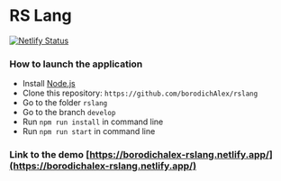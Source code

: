 # RS Lang
[![Netlify Status](https://api.netlify.com/api/v1/badges/01ace661-8c2a-465b-862a-eaada3b8e886/deploy-status)](https://app.netlify.com/sites/borodichalex-rslang/deploys)

### How to launch the application

- Install [Node.js](https://nodejs.org/en/)
- Clone this repository: `https://github.com/borodichAlex/rslang`
- Go to the folder `rslang`
- Go to the branch `develop`
- Run `npm run install` in command line
- Run `npm run start` in command line

### Link to the demo [https://borodichalex-rslang.netlify.app/](https://borodichalex-rslang.netlify.app/)

